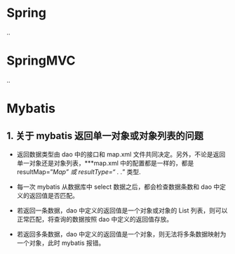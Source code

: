 # Spring
..
# SpringMVC
..
# Mybatis

## 1. 关于 mybatis 返回单一对象或对象列表的问题

- 返回数据类型由 dao 中的接口和 map.xml 文件共同决定。另外，不论是返回单一对象还是对象列表，***map.xml 中的配置都是一样的，都是 resultMap=”***Map” 或 resultType=“* .* .*” 类型.

- 每一次 mybatis 从数据库中 select 数据之后，都会检查数据条数和 dao 中定义的返回值是否匹配。

- 若返回一条数据，dao 中定义的返回值是一个对象或对象的 List 列表，则可以正常匹配，将查询的数据按照 dao 中定义的返回值存放。

- 若返回多条数据，dao 中定义的返回值是一个对象，则无法将多条数据映射为一个对象，此时 mybatis 报错。
